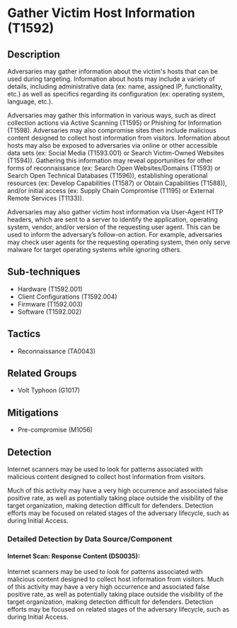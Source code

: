 # Gather Victim Host Information (T1592)

## Description
Adversaries may gather information about the victim's hosts that can be used during targeting. Information about hosts may include a variety of details, including administrative data (ex: name, assigned IP, functionality, etc.) as well as specifics regarding its configuration (ex: operating system, language, etc.).

Adversaries may gather this information in various ways, such as direct collection actions via Active Scanning (T1595) or Phishing for Information (T1598). Adversaries may also compromise sites then include malicious content designed to collect host information from visitors. Information about hosts may also be exposed to adversaries via online or other accessible data sets (ex: Social Media (T1593.001) or Search Victim-Owned Websites (T1594)). Gathering this information may reveal opportunities for other forms of reconnaissance (ex: Search Open Websites/Domains (T1593) or Search Open Technical Databases (T1596)), establishing operational resources (ex: Develop Capabilities (T1587) or Obtain Capabilities (T1588)), and/or initial access (ex: Supply Chain Compromise (T1195) or External Remote Services (T1133)).

Adversaries may also gather victim host information via User-Agent HTTP headers, which are sent to a server to identify the application, operating system, vendor, and/or version of the requesting user agent. This can be used to inform the adversary’s follow-on action. For example, adversaries may check user agents for the requesting operating system, then only serve malware for target operating systems while ignoring others.

## Sub-techniques
- Hardware (T1592.001)
- Client Configurations (T1592.004)
- Firmware (T1592.003)
- Software (T1592.002)

## Tactics
- Reconnaissance (TA0043)

## Related Groups
- Volt Typhoon (G1017)

## Mitigations
- Pre-compromise (M1056)

## Detection
Internet scanners may be used to look for patterns associated with malicious content designed to collect host information from visitors.

Much of this activity may have a very high occurrence and associated false positive rate, as well as potentially taking place outside the visibility of the target organization, making detection difficult for defenders. Detection efforts may be focused on related stages of the adversary lifecycle, such as during Initial Access.

### Detailed Detection by Data Source/Component
#### Internet Scan: Response Content (DS0035): 
Internet scanners may be used to look for patterns associated with malicious content designed to collect host information from visitors.
Much of this activity may have a very high occurrence and associated false positive rate, as well as potentially taking place outside the visibility of the target organization, making detection difficult for defenders. Detection efforts may be focused on related stages of the adversary lifecycle, such as during Initial Access.

